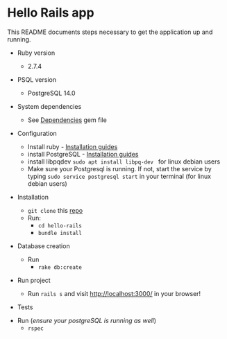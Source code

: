 # Hello Rails app

This README documents steps necessary to get the application up and running.


* Ruby version
  - 2.7.4
* PSQL version
  - PostgreSQL 14.0

* System dependencies
  - See [Dependencies](./Gemfile) gem file

* Configuration
  - Install ruby  - [Installation guides](https://www.ruby-lang.org/en/documentation/installation/)
  - install PostgreSQL - [Installation guides](https://www.postgresql.org/download/linux/)
  - install libpqdev ``` sudo apt install libpq-dev  ``` for linux debian users
  - Make sure your Postgresql is running. If not, start the service by typing ```sudo service postgresql start``` in your terminal (for linux debian users)

* Installation 
  - ```git clone``` this [repo](https://github.com/blessedjasonmwanza/hello-rails)
  - Run:
    - ```cd hello-rails```
    - ```bundle install```
  
* Database creation
  - Run
       - ```rake db:create```

* Run project
  - Run ```rails s``` and visit [http://localhost:3000/](http://localhost:3000/) in your browser!

* Tests
 - Run (*ensure your postgreSQL is running as well*)
    - ```rspec```